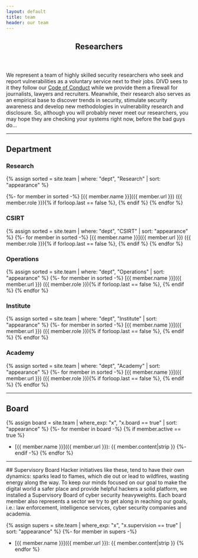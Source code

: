 ```yaml
---
layout: default
title: team
header: our team
---
```

<header>
    <h2>Researchers</h2>
</header>

We represent a team of highly skilled security researchers who seek and report vulnerabilities as a voluntary service next to their jobs. DIVD sees to it they follow our [Code of Conduct](https://divd.nl/divd-nl/code/) while we provide them a firewall for journalists, lawyers and recruiters. Meanwhile, their research also serves as an empirical base to discover trends in security, stimulate security awareness and develop new methodologies in vulnerability research and disclosure. So, although you will probably never meet our researchers, you may hope they are checking your systems right now, before the bad guys do...

<hr>

## Department

### Research
{% assign sorted = site.team | where: "dept", "Research" | sort: "appearance" %}

{%- for member in sorted -%}
[{{ member.name }}]({{ member.url }}) ({{ member.role }}){% if forloop.last == false %}, {% endif %}
{% endfor %}

### CSIRT
{% assign sorted = site.team | where: "dept", "CSIRT" | sort: "appearance" %}
{%- for member in sorted -%}
[{{ member.name }}]({{ member.url }}) ({{ member.role }}){% if forloop.last == false %}, {% endif %}
{% endfor %}

### Operations
{% assign sorted = site.team | where: "dept", "Operations" | sort: "appearance" %}
{%- for member in sorted -%}
[{{ member.name }}]({{ member.url }}) ({{ member.role }}){% if forloop.last == false %}, {% endif %}
{% endfor %}

### Institute
{% assign sorted = site.team | where: "dept", "Institute" | sort: "appearance" %}
{%- for member in sorted -%}
[{{ member.name }}]({{ member.url }}) ({{ member.role }}){% if forloop.last == false %}, {% endif %}
{% endfor %}

### Academy
{% assign sorted = site.team | where: "dept", "Academy" | sort: "appearance" %}
{%- for member in sorted -%}
[{{ member.name }}]({{ member.url }}) ({{ member.role }}){% if forloop.last == false %}, {% endif %}
{% endfor %}

<hr>

## Board
{% assign board = site.team | where_exp: "x", "x.board == true" | sort: "appearance" %}
{%- for member in board -%}
	{% if member.active == true %}
- [{{ member.name }}]({{ member.url }}): {{ member.content|strip }}
	{%- endif -%}
{% endfor %}

<hr>
## Supervisory Board
Hacker initiatives like these, tend to have their own dynamics: sparks lead to flames, which die out or lead to wildfires, wasting energy along the way. To keep our minds focused on our goal to make the digital world a safer place and provide helpful hackers a solid platform, we installed a Supervisory Board of cyber security heavyweights. Each board member also represents a sector we try to get along in reaching our goals, i.e.: law enforcement, intelligence services, cyber security companies and academia.

{% assign supers = site.team | where_exp: "x", "x.supervision == true" | sort: "appearance" %}
{%- for member in supers -%}
- [{{ member.name }}]({{ member.url }}): {{ member.content|strip }}
{% endfor %}

